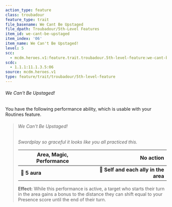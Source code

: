 ```yaml
---
action_type: feature
class: troubadour
feature_type: trait
file_basename: We Cant Be Upstaged
file_dpath: Troubadour/5th-Level Features
item_id: we-cant-be-upstaged
item_index: '06'
item_name: We Can't Be Upstaged!
level: 5
scc:
  - mcdm.heroes.v1:feature.trait.troubadour.5th-level-feature:we-cant-be-upstaged
scdc:
  - 1.1.1:11.1.3.5:06
source: mcdm.heroes.v1
type: feature/trait/troubadour/5th-level-feature
---
```


###### We Can't Be Upstaged!

You have the following performance ability, which is usable with your Routines feature.

<!-- -->
> ###### We Can't Be Upstaged!
>
> *Swordplay so graceful it looks like you all practiced this.*
>
> | **Area, Magic, Performance** |                         **No action** |
> | ---------------------------- | ------------------------------------: |
> | **📏 5 aura**                | **🎯 Self and each ally in the area** |
>
> **Effect:** While this performance is active, a target who starts their turn in the area gains a bonus to the distance they can shift equal to your Presence score until the end of their turn.
